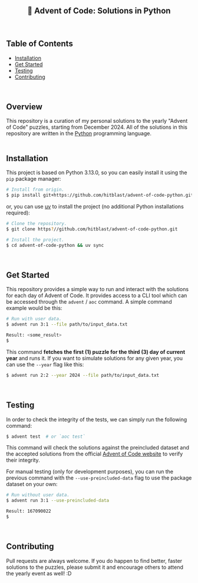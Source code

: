 <div align="center">

## 🐍 Advent of Code: Solutions in Python

</div>

<br>

## Table of Contents

- [Installation](#installation)
- [Get Started](#get-started)
- [Testing](#testing)
- [Contributing](#contributing)

<br>

## Overview

This repository is a curation of my personal solutions to the yearly "Advent of
Code" puzzles, starting from December 2024. All of the solutions in this
repository are written in the [Python](https://python.org) programming language.
<br><br>

## Installation

This project is based on Python 3.13.0, so you can easily install it using the
`pip` package manager:

```bash
# Install from origin.
$ pip install git+https://github.com/hitblast/advent-of-code-python.git
```

or, you can use [uv](https://github.com/astral-sh/uv) to install the project (no
additional Python installations required):

```bash
# Clone the repository.
$ git clone https?//github.com/hitblast/advent-of-code-python.git

# Install the project.
$ cd advent-of-code-python && uv sync
```

<br>

## Get Started

This repository provides a simple way to run and interact with the solutions for
each day of Advent of Code. It provides access to a CLI tool which can be
accessed through the `advent` / `aoc` command. A simple command example would be this:

```bash
# Run with user data.
$ advent run 3:1 --file path/to/input_data.txt

Result: <some_result>
$
```

This command **fetches the first (1) puzzle for the third (3) day of current year** and runs it.
If you want to simulate solutions for any given year, you can use the `--year` flag like this:

```bash
$ advent run 2:2 --year 2024 --file path/to/input_data.txt
```
<br>

## Testing

In order to check the integrity of the tests, we can simply run the following
command:

```bash
$ advent test  # or `aoc test`
```

This command will check the solutions against the preincluded dataset and the
accepted solutions from the official [Advent of Code
website](https://adventofcode.com) to verify their integrity.

For manual testing (only for development purposes), you can run the previous
command with the `--use-preincluded-data` flag to use the package dataset on
your own:

```bash
# Run without user data.
$ advent run 3:1 --use-preincluded-data

Result: 167090022
$
```
<br>

## Contributing

Pull requests are always welcome. If you do happen to find better, faster
solutions to the puzzles, please submit it and encourage others to attend the
yearly event as well! :D
